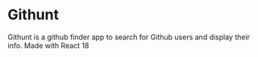 # Githunt
Githunt is a github finder app to search for Github users and display their info. Made with React 18
